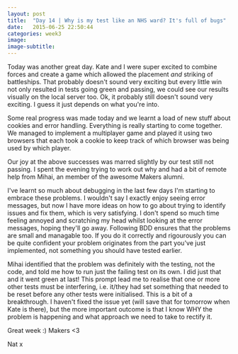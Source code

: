 ```yaml
---
layout: post
title:  "Day 14 | Why is my test like an NHS ward? It's full of bugs"
date:   2015-06-25 22:50:44
categories: week3
image: 
image-subtitle: 
---
```


Today was another great day. Kate and I were super excited to combine forces and create a game which allowed the placement *and* striking of battleships. That probably doesn't sound very exciting but every little win not only resulted in tests going green and passing, we could see our results visually on the local server too. Ok, it probably still doesn't sound very exciting. I guess it just depends on what you're into.

Some real progress was made today and we learnt a load of new stuff about cookies and error handling. Everything is really starting to come together. We managed to implement a multiplayer game and played it using two browsers that each took a cookie to keep track of which browser was being used by which player.

Our joy at the above successes was marred slightly by our test still not passing. I spent the evening trying to work out why and had a bit of remote help from Mihai, an member of the awesome Makers alumni. 

I've learnt so much about debugging in the last few days I'm starting to embrace these problems. I wouldn't say I exactly enjoy seeing error messages, but now I have more ideas on how to go about trying to identify issues and fix them, which is very satisfying. I don't spend so much time feeling annoyed and scratching my head whilst looking at the error messages, hoping they'll go away. Following BDD ensures that the problems are small and managable too. If you do it correctly and rigourously you can be quite confident your problem originates from the part you've just implemented, not something you should have tested earlier.

Mihai identified that the problem was definitely with the testing, not the code, and told me how to run just the failing test on its own. I did just that and it went green at last! This prompt lead me to realise that one or more other tests must be interfering, i.e. it/they had set something that needed to be reset before any other tests were initialised. This is a bit of a breakthrough. I haven't fixed the issue yet (will save that for tomorrow when Kate is there), but the more important outcome is that I know WHY the problem is happening and what approach we need to take to rectify it. 

Great week :) Makers <3

Nat x
